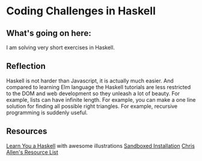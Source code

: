 # Coding Challenges in Haskell

## What's going on here:
I am solving very short exercises in Haskell.

## Reflection
Haskell is not harder than Javascript, it is actually much easier.  And compared to learning Elm language the Haskell tutorials are less restricted to the DOM and web development so they unleash a lot of beauty.  For example, lists can have infinite length. For example, you can make a one line solution for finding all possible right triangles. For example, recursive programming is suddenly useful.

## Resources
[Learn You a Haskell](http://learnyouahaskell.com/) with awesome illustrations
[Sandboxed Installation](https://tech.fpcomplete.com/haskell/tutorial/stack-play)
[Chris Allen's Resource List](https://github.com/bitemyapp/learnhaskell)